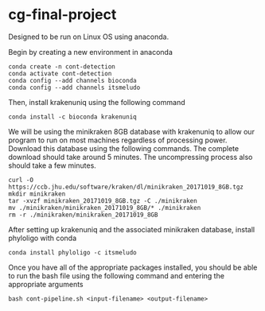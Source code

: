 # cg-final-project
Designed to be run on Linux OS using anaconda.

Begin by creating a new environment in anaconda 
```
conda create -n cont-detection
conda activate cont-detection
conda config --add channels bioconda
conda config --add channels itsmeludo
```

Then, install krakenuniq using the following command
```
conda install -c bioconda krakenuniq
```
We will be using the minikraken 8GB database with krakenuniq to allow our program to run on most machines regardless of processing power. Download this database using the following commands. The complete download should take around 5 minutes. The uncompressing process also should take a few minutes.

```
curl -O https://ccb.jhu.edu/software/kraken/dl/minikraken_20171019_8GB.tgz
mkdir minikraken
tar -xvzf minikraken_20171019_8GB.tgz -C ./minikraken
mv ./minikraken/minikraken_20171019_8GB/* ./minikraken
rm -r ./minikraken/minikraken_20171019_8GB
```

After setting up krakenuniq and the associated minikraken database, install phyloligo with conda
```
conda install phyloligo -c itsmeludo
```
Once you have all of the appropriate packages installed, you should be able to run the bash file using the following command and entering the appropriate arguments
```
bash cont-pipeline.sh <input-filename> <output-filename>
```
